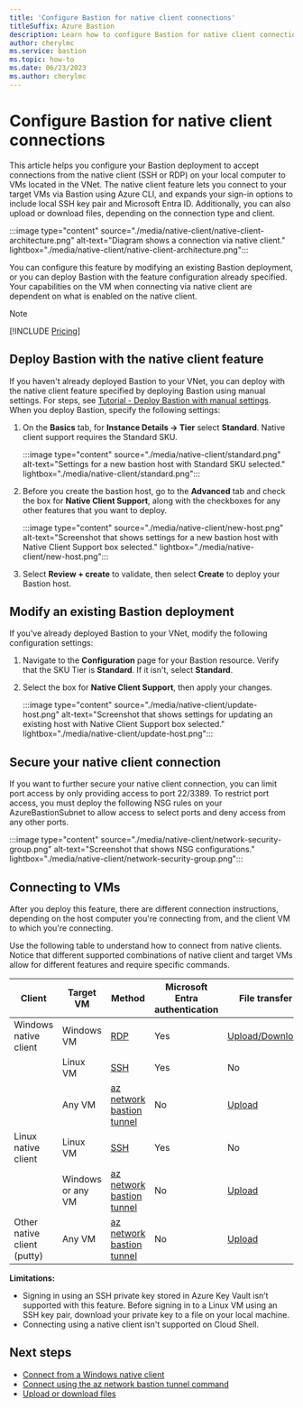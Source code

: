 ```yaml
---
title: 'Configure Bastion for native client connections'
titleSuffix: Azure Bastion
description: Learn how to configure Bastion for native client connections.
author: cherylmc
ms.service: bastion
ms.topic: how-to
ms.date: 06/23/2023
ms.author: cherylmc
---
```


# Configure Bastion for native client connections

This article helps you configure your Bastion deployment to accept connections from the native client (SSH or RDP) on your local computer to VMs located in the VNet. The native client feature lets you connect to your target VMs via Bastion using Azure CLI, and expands your sign-in options to include local SSH key pair and Microsoft Entra ID. Additionally, you can also upload or download files, depending on the connection type and client.

:::image type="content" source="./media/native-client/native-client-architecture.png" alt-text="Diagram shows a connection via native client." lightbox="./media/native-client/native-client-architecture.png":::

You can configure this feature by modifying an existing Bastion deployment, or you can deploy Bastion with the feature configuration already specified. Your capabilities on the VM when connecting via native client are dependent on what is enabled on the native client.

>[!NOTE]
>[!INCLUDE [Pricing](../../includes/bastion-pricing.md)]

## Deploy Bastion with the native client feature

If you haven't already deployed Bastion to your VNet, you can deploy with the native client feature specified by deploying Bastion using manual settings. For steps, see [Tutorial - Deploy Bastion with manual settings](tutorial-create-host-portal.md#createhost). When you deploy Bastion, specify the following settings:

1. On the **Basics** tab, for **Instance Details -> Tier** select **Standard**. Native client support requires the Standard SKU.

   :::image type="content" source="./media/native-client/standard.png" alt-text="Settings for a new bastion host with Standard SKU selected." lightbox="./media/native-client/standard.png":::
1. Before you create the bastion host, go to the **Advanced** tab and check the box for **Native Client Support**, along with the checkboxes for any other features that you want to deploy.

   :::image type="content" source="./media/native-client/new-host.png" alt-text="Screenshot that shows settings for a new bastion host with Native Client Support box selected." lightbox="./media/native-client/new-host.png":::

1. Select **Review + create** to validate, then select **Create** to deploy your Bastion host.

## Modify an existing Bastion deployment

If you've already deployed Bastion to your VNet, modify the following configuration settings:

1. Navigate to the **Configuration** page for your Bastion resource. Verify that the SKU Tier is **Standard**. If it isn't, select **Standard**.
1. Select the box for **Native Client Support**, then apply your changes.

    :::image type="content" source="./media/native-client/update-host.png" alt-text="Screenshot that shows settings for updating an existing host with Native Client Support box selected." lightbox="./media/native-client/update-host.png":::

## <a name="secure"></a>Secure your native client connection

If you want to further secure your native client connection, you can limit port access by only providing access to port 22/3389. To restrict port access, you must deploy the following NSG rules on your AzureBastionSubnet to allow access to select ports and deny access from any other ports.

:::image type="content" source="./media/native-client/network-security-group.png" alt-text="Screenshot that shows NSG configurations." lightbox="./media/native-client/network-security-group.png":::

## <a name="connect"></a>Connecting to VMs

After you deploy this feature, there are different connection instructions, depending on the host computer you're connecting from, and the client VM to which you're connecting.

Use the following table to understand how to connect from native clients. Notice that different supported combinations of native client and target VMs allow for different features and require specific commands.

| Client | Target VM | Method | Microsoft Entra authentication | File transfer | Concurrent VM sessions | Custom port |
|---|---|---|---| --- |---|---|
| Windows native client | Windows VM | [RDP](connect-vm-native-client-windows.md) | Yes | [Upload/Download](vm-upload-download-native.md#rdp) | Yes | Yes |
|  | Linux VM | [SSH](connect-vm-native-client-windows.md) | Yes |No | Yes | Yes |
| | Any VM|[az network bastion tunnel](connect-vm-native-client-windows.md)  |No |[Upload](vm-upload-download-native.md#tunnel-command)| No | No |
| Linux native client | Linux VM |[SSH](connect-vm-native-client-linux.md#ssh)| Yes | No | Yes | Yes |
| | Windows or any VM| [az network bastion tunnel](connect-vm-native-client-linux.md) | No | [Upload](vm-upload-download-native.md#tunnel-command) | No | No |
| Other native client (putty) | Any VM | [az network bastion tunnel](connect-vm-native-client-linux.md) | No | [Upload](vm-upload-download-native.md#tunnel-command) | No | No |

**Limitations:**

* Signing in using an SSH private key stored in Azure Key Vault isn’t supported with this feature. Before signing in to a Linux VM using an SSH key pair, download your private key to a file on your local machine.
* Connecting using a native client isn't supported on Cloud Shell.

## Next steps

* [Connect from a Windows native client](connect-vm-native-client-windows.md)
* [Connect using the az network bastion tunnel command](connect-vm-native-client-linux.md)
* [Upload or download files](vm-upload-download-native.md)
